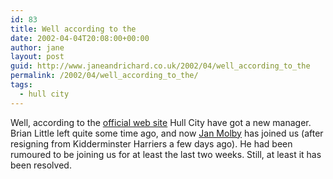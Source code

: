 ```yaml
---
id: 83
title: Well according to the
date: 2002-04-04T20:08:00+00:00
author: jane
layout: post
guid: http://www.janeandrichard.co.uk/2002/04/well_according_to_the
permalink: /2002/04/well_according_to_the/
tags:
  - hull city
---
```

Well, according to the [official web site](http://www.hullcityafc.net) Hull City have got a new manager. Brian Little left quite some time ago, and now [Jan Molby](http://news.bbc.co.uk/sport/hi/english/football/teams/h/hull_city/newsid_1910000/1910587.stm) has joined us (after resigning from Kidderminster Harriers a few days ago). He had been rumoured to be joining us for at least the last two weeks. Still, at least it has been resolved.